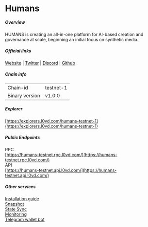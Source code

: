 # Humans


##### Overview
HUMANS is creating an all-in-one platform for AI-based creation and governance at scale, beginning an initial focus on synthetic media.

##### Official links
[Website](https://humans.ai/#ai) | [Twitter](https://twitter.com/humansdotai) | [Discord](https://discord.gg/humansdotai) | [Github](https://github.com/humansdotai)

##### Chain info

|  |  |
| ------ | ------ |
| Chain-id | testnet-1 |
| Binary version | v1.0.0 |

##### Explorer
[https://explorers.l0vd.com/humans-testnet-1](https://explorers.l0vd.com/humans-testnet-1)

##### Public Endpoints
RPC <br />
[https://humans-testnet.rpc.l0vd.com/](https://humans-testnet.rpc.l0vd.com/) <br />
API <br />
[https://humans-testnet.api.l0vd.com/](https://humans-testnet.api.l0vd.com/) <br />


##### Other services
[Installation guide](installation-guide/) <br />
[Snapshot](snapshot/) <br />
[State Sync](state-sync/) <br />
[Monitoring](monitoring/) <br />
[Telegram wallet bot](wallet-bot/) <br />
